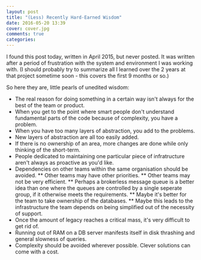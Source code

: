 ```yaml
---
layout: post
title: "(Less) Recently Hard-Earned Wisdom"
date: 2016-05-20 13:39
cover: cover.jpg
comments: true
categories: 
---
```

I found this post today, written in April 2015, but never posted.  It was written after a period of frustration with the system and environment I was working with.  (I should probably try to summarize all I learned over the 2 years at that project sometime soon - this covers the first 9 months or so.)

So here they are, little pearls of unedited wisdom:
* The real reason for doing something in a certain way isn't always for the best of the team or product.
* When you get to the point where smart people don't understand fundamental parts of the code because of complexity, you have a problem.
* When you have too many layers of abstraction, you add to the problems.
* New layers of abstraction are all too easily added.
* If there is no ownership of an area, more changes are done while only thinking of the short-term.
* People dedicated to maintaining one particular piece of infratructure aren't always as proactive as you'd like.
* Dependencies on other teams within the same organisation should be avoided.
** Other teams may have other priorities.
** Other teams may not be very efficient.
** Perhaps a brokerless message queue is a better idea than one where the queues are controlled by a single seperate group, if it otherwise meets the requirements.
** Maybe it's better for the team to take ownership of the databases.
** Maybe this leads to the infrastructure the team depends on being simplified out of the necessity of support.
* Once the amount of legacy reaches a critical mass, it's very difficult to get rid of.
* Running out of RAM on a DB server manifests itself in disk thrashing and general slowness of queries.
* Complexity should be avoided wherever possible.  Clever solutions can come with a cost.
